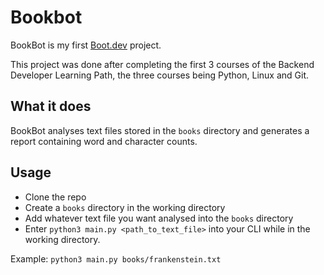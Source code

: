 # Bookbot

BookBot is my first [Boot.dev](https://www.boot.dev) project.

This project was done after completing the first 3 courses of the Backend Developer Learning Path, the three courses being Python, Linux and Git.

## What it does
BookBot analyses text files stored in the `books` directory and generates a report containing word and character counts.

## Usage
- Clone the repo
- Create a `books` directory in the working directory
- Add whatever text file you want analysed into the `books` directory
- Enter `python3 main.py <path_to_text_file>` into your CLI while in the working directory.

Example: `python3 main.py books/frankenstein.txt`
